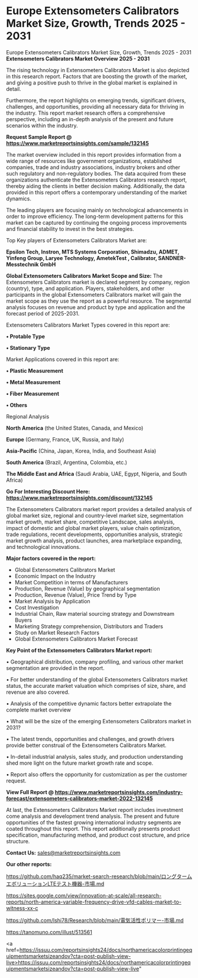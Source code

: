 # Europe Extensometers Calibrators Market Size, Growth, Trends 2025 - 2031
 Europe Extensometers Calibrators Market Size, Growth, Trends 2025 - 2031
<Strong> Extensometers Calibrators Market Overview 2025 - 2031</strong>

The rising technology in Extensometers Calibrators Market is also depicted in this research report. Factors that are boosting the growth of the market, and giving a positive push to thrive in the global market is explained in detail.

Furthermore, the report highlights on emerging trends, significant drivers, challenges, and opportunities, providing all necessary data for thriving in the industry. This report market research offers a comprehensive perspective, including an in-depth analysis of the present and future scenarios within the industry.

<strong>Request Sample Report @ <a href=https://www.marketreportsinsights.com/sample/132145>https://www.marketreportsinsights.com/sample/132145</a></strong>

The market overview included in this report provides information from a wide range of resources like government organizations, established companies, trade and industry associations, industry brokers and other such regulatory and non-regulatory bodies. The data acquired from these organizations authenticate the Extensometers Calibrators research report, thereby aiding the clients in better decision making. Additionally, the data provided in this report offers a contemporary understanding of the market dynamics.

The leading players are focusing mainly on technological advancements in order to improve efficiency. The long-term development patterns for this market can be captured by continuing the ongoing process improvements and financial stability to invest in the best strategies.

Top Key players of Extensometers Calibrators Market are:

<strong>Epsilon Tech, Instron, MTS Systems Corporation, Shimadzu, ADMET, Yinfeng Group, Laryee Technology, AmetekTest , Calibrator, SANDNER-Messtechnik GmbH</strong>

<strong><b>Global Extensometers Calibrators Market Scope and Size:</b></strong>
The Extensometers Calibrators market is declared segment by company, region (country), type, and application. Players, stakeholders, and other participants in the global Extensometers Calibrators market will gain the market scope as they use the report as a powerful resource. The segmental analysis focuses on revenue and product by type and application and the forecast period of 2025-2031.

Extensometers Calibrators Market Types covered in this report are:

<strong>• Protable Type

• Stationary Type</strong>

Market Applications covered in this report are:

<strong>• Plastic Measurement

• Metal Measurement

• Fiber Measurement

• Others</strong> 

Regional Analysis

<strong>North America</strong> (the United States, Canada, and Mexico)

<strong>Europe</strong> (Germany, France, UK, Russia, and Italy)

<strong>Asia-Pacific</strong> (China, Japan, Korea, India, and Southeast Asia)

<strong>South America</strong> (Brazil, Argentina, Colombia, etc.)

<strong>The Middle East and Africa</strong> (Saudi Arabia, UAE, Egypt, Nigeria, and South Africa)

<strong>Go For Interesting Discount Here: <a href=https://www.marketreportsinsights.com/discount/132145>https://www.marketreportsinsights.com/discount/132145</a></strong>

The Extensometers Calibrators market report provides a detailed analysis of global market size, regional and country-level market size, segmentation market growth, market share, competitive Landscape, sales analysis, impact of domestic and global market players, value chain optimization, trade regulations, recent developments, opportunities analysis, strategic market growth analysis, product launches, area marketplace expanding, and technological innovations.

<strong><b>Major factors covered in the report:</b></strong>
<ul>
  <li>Global Extensometers Calibrators Market </li>
  <li>Economic Impact on the Industry</li>
  <li>Market Competition in terms of Manufacturers</li>
  <li>Production, Revenue (Value) by geographical segmentation</li>
  <li>Production, Revenue (Value), Price Trend by Type</li>
  <li>Market Analysis by Application</li>
  <li>Cost Investigation</li>
  <li>Industrial Chain, Raw material sourcing strategy and Downstream Buyers</li>
  <li>Marketing Strategy comprehension, Distributors and Traders</li>
  <li>Study on Market Research Factors</li>
  <li>Global Extensometers Calibrators Market Forecast</li>
</ul>

<strong><b>Key Point of the Extensometers Calibrators Market report:</b></strong>

• Geographical distribution, company profiling, and various other market segmentation are provided in the report.

• For better understanding of the global Extensometers Calibrators market status, the accurate market valuation which comprises of size, share, and revenue are also covered.

• Analysis of the competitive dynamic factors better extrapolate the complete market overview

• What will be the size of the emerging Extensometers Calibrators market in 2031?

• The latest trends, opportunities and challenges, and growth drivers provide better construal of the Extensometers Calibrators Market.

• In-detail industrial analysis, sales study, and production understanding shed more light on the future market growth rate and scope.

• Report also offers the opportunity for customization as per the customer request.

<strong><b>View Full Report @ <a href=https://www.marketreportsinsights.com/industry-forecast/extensometers-calibrators-market-2022-132145>https://www.marketreportsinsights.com/industry-forecast/extensometers-calibrators-market-2022-132145</a></b></strong>


At last, the Extensometers Calibrators Market report includes investment come analysis and development trend analysis. The present and future opportunities of the fastest growing international industry segments are coated throughout this report. This report additionally presents product specification, manufacturing method, and product cost structure, and price structure.

<strong>Contact Us:</strong>
sales@marketreportsinsights.com

<strong>Our other reports:</strong>

<a href=https://github.com/haq235/market-search-research/blob/main/ロングタームエボリューションLTEテスト機器-市場.md>https://github.com/haq235/market-search-research/blob/main/ロングタームエボリューションLTEテスト機器-市場.md</a>

<a href=https://sites.google.com/view/innovation-at-scale/all-research-reports/north-america-variable-frequency-drive-vfd-cables-market-to-witness-xx-c>https://sites.google.com/view/innovation-at-scale/all-research-reports/north-america-variable-frequency-drive-vfd-cables-market-to-witness-xx-c</a>

<a href=https://github.com/Ishi78/Research/blob/main/電気活性ポリマー-市場.md>https://github.com/Ishi78/Research/blob/main/電気活性ポリマー-市場.md</a>

<a href=https://tanomuno.com/illust/513561>https://tanomuno.com/illust/513561</a>

<a href=https://issuu.com/reportsinsights24/docs/northamericacolorprintingequipmentsmarketsizeandov?cta=post-publish-view-live>https://issuu.com/reportsinsights24/docs/northamericacolorprintingequipmentsmarketsizeandov?cta=post-publish-view-live</a>"
